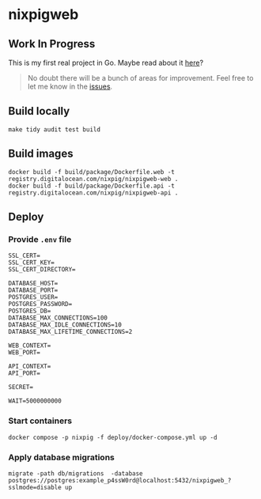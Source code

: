 # nixpigweb

## Work In Progress

This is my first real project in Go. Maybe read about it [here](https://nixpig.dev)?

> No doubt there will be a bunch of areas for improvement. Feel free to let me know in the [issues](https://github.com/nixpig/nixpigweb/issues/new).

## Build locally

```shell
make tidy audit test build
```

## Build images

```shell
docker build -f build/package/Dockerfile.web -t registry.digitalocean.com/nixpig/nixpigweb-web .
docker build -f build/package/Dockerfile.api -t registry.digitalocean.com/nixpig/nixpigweb-api .
```

## Deploy

### Provide `.env` file

```shell
SSL_CERT=
SSL_CERT_KEY=
SSL_CERT_DIRECTORY=

DATABASE_HOST=
DATABASE_PORT=
POSTGRES_USER=
POSTGRES_PASSWORD=
POSTGRES_DB=
DATABASE_MAX_CONNECTIONS=100
DATABASE_MAX_IDLE_CONNECTIONS=10
DATABASE_MAX_LIFETIME_CONNECTIONS=2

WEB_CONTEXT=
WEB_PORT=

API_CONTEXT=
API_PORT=

SECRET=

WAIT=5000000000

```

### Start containers

```shell
docker compose -p nixpig -f deploy/docker-compose.yml up -d

```

### Apply database migrations

```shell
migrate -path db/migrations  -database postgres://postgres:example_p4ssW0rd@localhost:5432/nixpigweb_?sslmode=disable up

```
